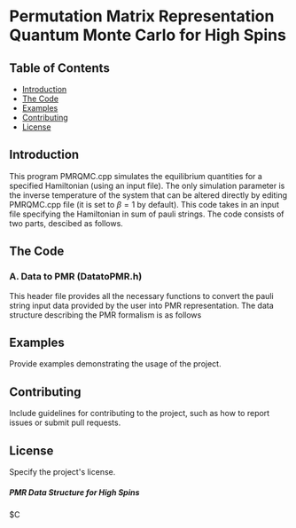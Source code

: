 # Permutation Matrix Representation Quantum Monte Carlo for High Spins

## Table of Contents

- [Introduction](#introduction)
- [The Code](#thecode)
- [Examples](#examples)
- [Contributing](#contributing)
- [License](#license)

## Introduction

This program PMRQMC.cpp simulates the equilibrium quantities for a specified Hamiltonian (using an input file). The only simulation parameter is the inverse temperature of the system that can be altered directly by editing PMRQMC.cpp file (it is set to $\beta = 1$ by default).
This code takes in an input file specifying the Hamiltonian in sum of pauli strings.
The code consists of two parts, descibed as follows.

## The Code

### A. Data to PMR (DatatoPMR.h)

This header file provides all the necessary functions to convert the pauli string input data provided by the user into PMR representation. The data structure describing the PMR formalism is as follows

## Examples

Provide examples demonstrating the usage of the project.

## Contributing

Include guidelines for contributing to the project, such as how to report issues or submit pull requests.

## License

Specify the project's license.


 



##### PMR Data Structure for High Spins

$C
